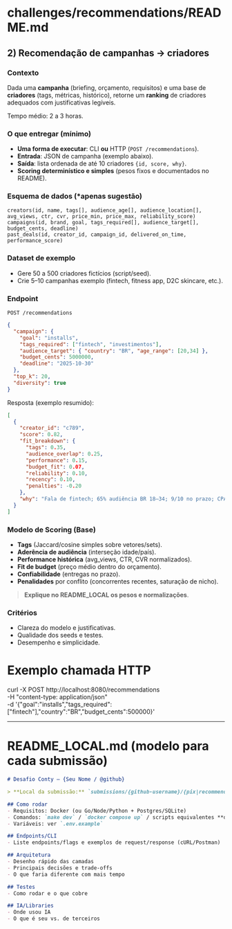 
# challenges/recommendations/README.md

## 2) Recomendação de campanhas → criadores

### Contexto

Dada uma **campanha** (briefing, orçamento, requisitos) e uma base de **criadores** (tags, métricas, histórico), retorne um **ranking** de criadores adequados com justificativas legíveis.

Tempo médio: 2 a 3 horas. 

### O que entregar (mínimo)

* **Uma forma de executar**: CLI **ou** HTTP (`POST /recommendations`).
* **Entrada**: JSON de campanha (exemplo abaixo).
* **Saída**: lista ordenada de até 10 criadores `{id, score, why}`.
* **Scoring determinístico e simples** (pesos fixos e documentados no README).


### Esquema de dados (*apenas sugestão)

```
creators(id, name, tags[], audience_age[], audience_location[], avg_views, ctr, cvr, price_min, price_max, reliability_score)
campaigns(id, brand, goal, tags_required[], audience_target[], budget_cents, deadline)
past_deals(id, creator_id, campaign_id, delivered_on_time, performance_score)
```

### Dataset de exemplo

* Gere 50 a 500 criadores fictícios (script/seed).
* Crie 5–10 campanhas exemplo (fintech, fitness app, D2C skincare, etc.).

### Endpoint

`POST /recommendations`

```json
{
  "campaign": {
    "goal": "installs",
    "tags_required": ["fintech", "investimentos"],
    "audience_target": { "country": "BR", "age_range": [20,34] },
    "budget_cents": 5000000,
    "deadline": "2025-10-30"
  },
  "top_k": 20,
  "diversity": true
}
```

Resposta (exemplo resumido):

```json
[
  {
    "creator_id": "c789",
    "score": 0.82,
    "fit_breakdown": {
      "tags": 0.35,
      "audience_overlap": 0.25,
      "performance": 0.15,
      "budget_fit": 0.07,
      "reliability": 0.10,
      "recency": 0.10,
      "penalties": -0.20
    },
    "why": "Fala de fintech; 65% audiência BR 18–34; 9/10 no prazo; CPA estimado ok."
  }
]
```

### Modelo de Scoring (Base)

* **Tags** (Jaccard/cosine simples sobre vetores/sets).
* **Aderência de audiência** (interseção idade/país).
* **Performance histórica** (avg_views, CTR, CVR normalizados).
* **Fit de budget** (preço médio dentro do orçamento).
* **Confiabilidade** (entregas no prazo).
* **Penalidades** por conflito (concorrentes recentes, saturação de nicho).

> **Explique no README_LOCAL os pesos e normalizações**.


### Critérios

* Clareza do modelo e justificativas.
* Qualidade dos seeds e testes.
* Desempenho e simplicidade.

# Exemplo chamada HTTP
curl -X POST http://localhost:8080/recommendations \
  -H "content-type: application/json" \
  -d '{"goal":"installs","tags_required":["fintech"],"country":"BR","budget_cents":500000}'

---

# README_LOCAL.md (modelo para cada submissão)

```md
# Desafio Conty – {Seu Nome / @github}

> **Local da submissão:** `submissions/{github-username}/{pix|recommendations}`

## Como rodar
- Requisitos: Docker (ou Go/Node/Python + Postgres/SQLite)
- Comandos: `make dev` / `docker compose up` / scripts equivalentes **dentro desta pasta**
- Variáveis: ver `.env.example`

## Endpoints/CLI
- Liste endpoints/flags e exemplos de request/response (cURL/Postman)

## Arquitetura
- Desenho rápido das camadas
- Principais decisões e trade‑offs
- O que faria diferente com mais tempo

## Testes
- Como rodar e o que cobre

## IA/Libraries
- Onde usou IA
- O que é seu vs. de terceiros
```